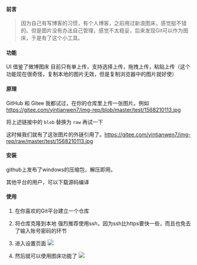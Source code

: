#### 前言
> 因为自己有写博客的习惯，有个人博客，之前用过新浪图床，感觉挺不错的。但是图片没有办法自己管理，感觉不太稳妥，后来发现Git可以作为图床，于是有了这个小工具。

#### 功能
UI 借鉴了微博图床
目前只有单上传，支持选择上传，拖拽上传，粘贴上传（这个功能现在很奇怪，复制本地的图片无效，但是复制浏览器中的图片就好使）

#### 原理
GitHub 和 Gitee 我都试过，在你的仓库里上传一张图片。例如 https://gitee.com/yintianwen7/img-rep/blob/master/test/1568210113.jpg

将上述链接中的 `blob` 替换为 `raw` 再试一下

这时候我们就有了这张图片的外链引用了。https://gitee.com/yintianwen7/img-rep/raw/master/test/1568210113.jpg


#### 安装
github上发布了windows的压缩包，解压即用。

其他平台的用户，可以下载源码编译

#### 使用
1. 在你喜欢的Git平台建立一个仓库

2. 将仓库克隆到本地
强烈推荐使用ssh，因为ssh比https要快一些，而且也免去了输入账号密码的环节

3. 进入设置页面
![](https://gitee.com/yintianwen7/img-rep2/raw/master/new/721F280D-9C74-4E54-B4CF-E3FA4D7469B5.png)

4. 然后就可以使用图床功能了
![](https://gitee.com/yintianwen7/img-rep2/raw/master/new/F9008610-95ED-4F70-B08B-4CDD08F6B974.png)